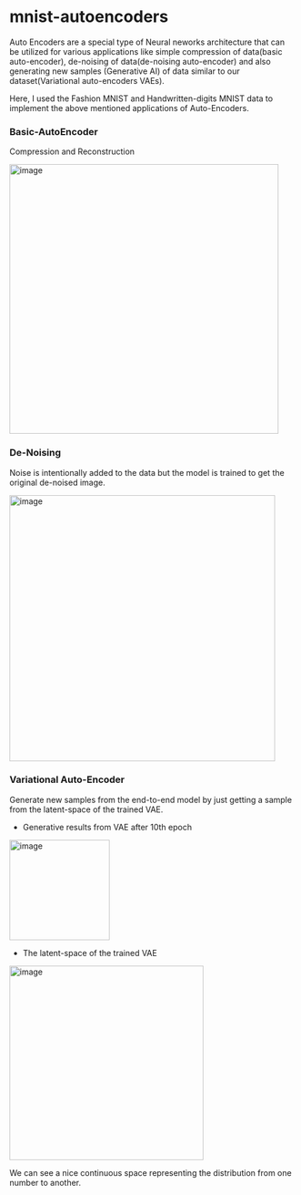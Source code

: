 # mnist-autoencoders
Auto Encoders are a special type of Neural neworks architecture that can be utilized for various applications like simple compression of data(basic auto-encoder), de-noising of data(de-noising auto-encoder) and also generating new samples (Generative AI) of data similar to our dataset(Variational auto-encoders VAEs).

Here, I used the Fashion MNIST and Handwritten-digits MNIST data to implement the above mentioned applications of Auto-Encoders.

### Basic-AutoEncoder
Compression and Reconstruction

<img width="473" alt="image" src="https://github.com/tusharparimi/mnist-autoencoders/assets/93556280/897633d1-96ab-42c7-a4b7-d84ec39143de">

### De-Noising
Noise is intentionally added to the data but the model is trained to get the original de-noised image.

<img width="467" alt="image" src="https://github.com/tusharparimi/mnist-autoencoders/assets/93556280/c3d5f618-8bb5-4235-aa86-0dd698e7f775">

### Variational Auto-Encoder
Generate new samples from the end-to-end model by just getting a sample from the latent-space of the trained VAE.

- Generative results from VAE after 10th epoch

<img width="176" alt="image" src="https://github.com/tusharparimi/mnist-autoencoders/assets/93556280/12464d9c-d14d-4868-82f3-32750f4ca7da">

- The latent-space of the trained VAE

<img width="341" alt="image" src="https://github.com/tusharparimi/mnist-autoencoders/assets/93556280/8262143b-46f7-4ea1-89bc-1b2bd44d7d3b">

We can see a nice continuous space representing the distribution from one number to another.
